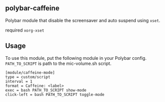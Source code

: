 ## polybar-caffeine

Polybar module that disable the screensaver and auto suspend using `xset`. 

required `xorg-xset`

## Usage

To use this module, put the following module in your Polybar config. `PATH_TO_SCRIPT` is path to the mic-volume.sh script.

    [module/caffeine-mode]
    type = custom/script
    interval = 1
    format = Caffeine: <label>
    exec = bash PATH_TO_SCRIPT show-mode
    click-left = bash PATH_TO_SCRIPT toggle-mode
